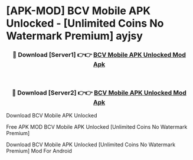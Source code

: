 # [APK-MOD] BCV Mobile APK Unlocked - [Unlimited Coins No Watermark Premium] ayjsy



<div align="center">
<h3>🔴 Download [Server1] 👉👉 <a href="https://momento.my/?title=BCV_Mobile_APK_Unlocked">BCV Mobile APK Unlocked Mod Apk</a></h3><br>

<h3>🔴 Download [Server2] 👉👉 <a href="https://momento.my/?title=BCV_Mobile_APK_Unlocked">BCV Mobile APK Unlocked Mod Apk</a></h3>
</div>



Download BCV Mobile APK Unlocked 

Free APK MOD BCV Mobile APK Unlocked [Unlimited Coins No Watermark Premium]

Download BCV Mobile APK Unlocked [Unlimited Coins No Watermark Premium] Mod For Android

